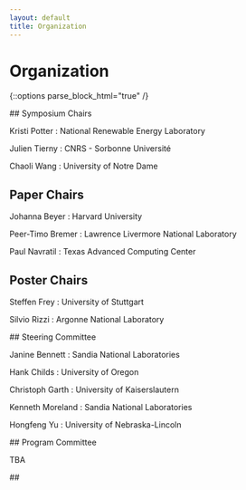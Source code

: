 ```yaml
---
layout: default
title: Organization
---
```


# Organization

{::options parse_block_html="true" /}

<div class="left">
## Symposium Chairs

Kristi Potter
: National Renewable Energy Laboratory

Julien Tierny
: CNRS - Sorbonne Universit&eacute;

Chaoli Wang
: University of Notre Dame

## Paper Chairs

Johanna Beyer
: Harvard University

Peer-Timo Bremer
: Lawrence Livermore National Laboratory

Paul Navratil
: Texas Advanced Computing Center

## Poster Chairs

Steffen Frey
: University of Stuttgart 

Silvio Rizzi
: Argonne National Laboratory

</div>
<div class="right">
## Steering Committee

Janine Bennett
: Sandia National Laboratories

Hank Childs
: University of Oregon

Christoph Garth
: University of Kaiserslautern

Kenneth Moreland
: Sandia National Laboratories


Hongfeng Yu
: University of Nebraska-Lincoln
</div>

<div class="left">
## Program Committee

TBA

<!--Jeff Baumes
: Kitware, Inc.

Wes Bethel
: Lawrence Berkeley National Laboratory

Chris Bryan
: Arizona State University

Hamish Carr
: University of Leeds

Silvia Castro
: Universidad Nacional del Sur

Wei Chen
: Zhejiang University

Amit Chourasia
: San Diego Supercomputer Center

Patricia Crossno	
: Sandia National Laboratories

Harish Doraiswamy
: New York University

Issei	Fujishiro	
: Keio University

Berk Geveci	
: Kitware, Inc.

Tobias G&uuml;ther
: ETH Zurich

Markus Hadwiger	
: KAUST

Ingrid Hotz
: Link&ouml;ing University

Katherine Isaacs
: University of Arizona

Yun Jang	
: Sejong University

Ming Jiang	
: Lawrence Livermore National Laboratory

James Klosowski
: AT&T Labs Research-->
</div>

<div class="right">
## &nbsp;
  
<!--Aaron	Knoll
: Intel Cooperation

Joshua Levine
: University of Arizona

Peter Lindstrom
: Lawrence Livermore National Laboratory

Shusen Liu
: Lawrence Livermore National Laboratory

Zhicheng Liu
: Adobe Research

Vijay Natarajan
: Indian Institute of Science

Ron Oldfield
: Sandia National Laboratories

Patrick  O'Leary
: Kitware, Inc.

Tom	Peterka
: Argonne National Laboratory

Bruno Raffin
: INRIA

Silvio Rizzi
: Argonne National Laboratory

Filip Sadlo	
: Heidelberg University

Allen Sanderson	
: University of Utah

Han-Wei	Shen
: The Ohio State University

David	Thompson
: Kitware, Inc.

Xavier Tricoche
: Purdue University

Yang Wang
: Uber Technologies, Inc.-->

</div>


<!-- </div> -->
